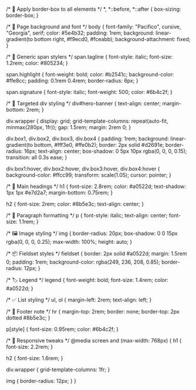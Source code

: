 /* 🎯 Apply border-box to all elements */
*,
*::before,
*::after {
  box-sizing: border-box;
}

/* 🌅 Page background and font */
body {
  font-family: "Pacifico", cursive, "Georgia", serif;
  color: #5e4b32;
  padding: 1rem;
  background: linear-gradient(to bottom right, #f9ecd0, #fceabb);
  background-attachment: fixed;
}

/* 🔖 Generic span stylers */
span.tagline {
  font-style: italic;
  font-size: 1.2rem;
  color: #805234;
}

span.highlight {
  font-weight: bold;
  color: #b2541c;
  background-color: #ffe8cc;
  padding: 0.1rem 0.4rem;
  border-radius: 6px;
}

span.signature {
  font-style: italic;
  font-weight: 500;
  color: #6b4c2f;
}

/* 🌟 Targeted div styling */
div#hero-banner {
  text-align: center;
  margin-bottom: 2rem;
}

div.wrapper {
  display: grid;
  grid-template-columns: repeat(auto-fit, minmax(280px, 1fr));
  gap: 1.5rem;
  margin: 2rem 0;
}

div.box1, div.box2, div.box3, div.box4 {
  padding: 1rem;
  background: linear-gradient(to bottom, #fff3e0, #ffe0b2);
  border: 2px solid #d2691e;
  border-radius: 16px;
  text-align: center;
  box-shadow: 0 5px 10px rgba(0, 0, 0, 0.15);
  transition: all 0.3s ease;
}

div.box1:hover,
div.box2:hover,
div.box3:hover,
div.box4:hover {
  background-color: #ffcc99;
  transform: scale(1.05);
  cursor: pointer;
}

/* 🌸 Main headings */
h1 {
  font-size: 2.8rem;
  color: #a0522d;
  text-shadow: 1px 1px #e7d2a7;
  margin-bottom: 0.75rem;
}

h2 {
  font-size: 2rem;
  color: #8b5e3c;
  text-align: center;
}

/* 📝 Paragraph formatting */
p {
  font-style: italic;
  text-align: center;
  font-size: 1.1rem;
}

/* 🖼️ Image styling */
img {
  border-radius: 20px;
  box-shadow: 0 0 15px rgba(0, 0, 0, 0.25);
  max-width: 100%;
  height: auto;
}

/* 📦 Fieldset styles */
fieldset {
  border: 2px solid #a0522d;
  margin: 1.5rem 0;
  padding: 1rem;
  background-color: rgba(249, 236, 208, 0.85);
  border-radius: 12px;
}

/* 🏷️ Legend */
legend {
  font-weight: bold;
  font-size: 1.4rem;
  color: #a0522d;
}

/* ✅ List styling */
ul, ol {
  margin-left: 2rem;
  text-align: left;
}

/* 🧾 Footer note */
hr {
  margin-top: 2rem;
  border: none;
  border-top: 2px dotted #8b5e3c;
}

p[style] {
  font-size: 0.95rem;
  color: #6b4c2f;
}

/* 📱 Responsive tweaks */
@media screen and (max-width: 768px) {
  h1 {
    font-size: 2.2rem;
  }

  h2 {
    font-size: 1.6rem;
  }

  div.wrapper {
    grid-template-columns: 1fr;
  }

  img {
    border-radius: 12px;
  }
}
